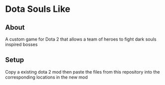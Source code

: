 # Dota Souls Like

## About
A custom game for Dota 2 that allows a team of heroes to fight dark souls inspired bosses

## Setup
Copy a existing dota 2 mod then paste the files from this repository into the corresponding locations in the new mod
